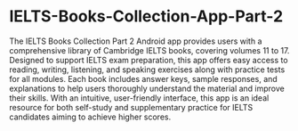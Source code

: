 # IELTS-Books-Collection-App-Part-2
The IELTS Books Collection Part 2 Android app provides users with a comprehensive library of Cambridge IELTS books, covering volumes 11 to 17. Designed to support IELTS exam preparation, this app offers easy access to reading, writing, listening, and speaking exercises along with practice tests for all modules. Each book includes answer keys, sample responses, and explanations to help users thoroughly understand the material and improve their skills. With an intuitive, user-friendly interface, this app is an ideal resource for both self-study and supplementary practice for IELTS candidates aiming to achieve higher scores.
